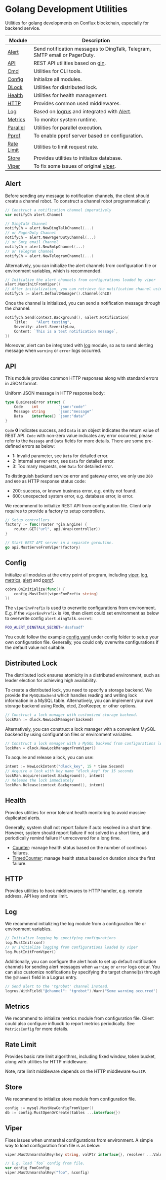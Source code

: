 # Golang Development Utilities
Utilities for golang developments on Conflux blockchain, especially for backend service.

|Module|Description|
|------|-------|
|[Alert](#alert)|Send notification messages to DingTalk, Telegram, SMTP email or PagerDuty.|
|[API](#api)|REST API utilities based on [gin](https://github.com/gin-gonic/gin).|
|[Cmd](./cmd)|Utilities for CLI tools.|
|[Config](#config)|Initialize all modules.|
|[DLock](#distributed-lock)|Utilities for distributed lock.|
|[Health](#health)|Utilities for health management.|
|[HTTP](#http)|Provides common used middlewares.|
|[Log](#log)|Based on [logrus](https://github.com/sirupsen/logrus) and integrated with [Alert](#alert).|
|[Metrics](#metrics)|To monitor system runtime.|
|[Parallel](./parallel)|Utilities for parallel execution.|
|[Pprof](./pprof)|To enable pprof server based on configuration.|
|[Rate Limit](#rate-limit)|Utilities to limit request rate.|
|[Store](#store)|Provides utilities to initialize database.|
|[Viper](#viper)|To fix some issues of original [viper](https://github.com/spf13/viper).|

## Alert
Before sending any message to notification channels, the client should create a channel robot. To construct a channel robot programmatically:

```go
// Construct a notification channel imperatively
var notifyCh alert.Channel

// DingTalk Channel
notifyCh = alert.NewDingTalkChannel(...)
// or PagerDuty Channel
notifyCh = alert.NewPagerDutyChannel(...)
// or Smtp email Channel
notifyCh = alert.NewSmtpChannel(...)
// or Telegram Channel
notifyCh = alert.NewTelegramChannel(...)
```

Alternatively, you can initialize the alert channels from configuration file or environment variables, which is recommended.

```go
// Initialize the alert channels from configurations loaded by viper
alert.MustInitFromViper()
// After initialization, you can retrieve the notification channel using a unique channel ID
notifyCh := alert.DefaultManager().Channel(chID)
```

Once the channel is initialized, you can send a notification message through the channel:

```go
notifyCh.Send(context.Background(), &alert.Notification{
    Title:    "Alert testing",
    Severity: alert.SeverityLow,
    Content: `This is a test notification message`,
})
```

Moreover, alert can be integrated with [log](#log) module, so as to send alerting message when `warning` or `error` logs occurred.

## API
This module provides common HTTP responses along with standard errors in JSON format.

Uniform JSON message in HTTP response body:
```go
type BusinessError struct {
	Code    int         `json:"code"`
	Message string      `json:"message"`
	Data    interface{} `json:"data"`
}
```

`Code` **0** indicates success, and `Data` is an object indicates the return value of REST API. `Code` with non-zero value indicates any error occurred, please refer to the `Message` and `Data` fields for more details. There are some pre-defined errors as below:

- 1: Invalid parameter, see `Data` for detailed error.
- 2: Internal server error, see `Data` for detailed error.
- 3: Too many requests, see `Data` for detailed error.

To distinguish backend service error and gateway error, we only use `200` and `600` as HTTP response status code:

- 200: success, or known business error, e.g. entity not found.
- 600: unexpected system error, e.g. database error, io error.

We recommend to initialize REST API from configuration file. Client only requires to provide a factory to setup controllers.

```go
// Setup controllers.
factory := func(router *gin.Engine) {
    router.GET("url", api.Wrap(controller))
}

// Start REST API server in a separate goroutine.
go api.MustServeFromViper(factory)
```

## Config
Initialize all modules at the entry point of program, including [viper](#viper), [log](#log), [metrics](#metrics), [alert](#alert) and [pprof](./pprof).

```go
cobra.OnInitialize(func() {
    config.MustInit(viperEnvPrefix string)
})
```

The `viperEnvPrefix` is used to overwrite configurations from environment. E.g. if the `viperEnvPrefix` is `FOO`, then client could set environment as below to overwrite config `alert.dingTalk.secret`:

```sh
FOO_ALERT_DINGTALK_SECRET='dsafsadf'
```

You could follow the example [config.yaml](./config/config.yaml) under config folder to setup your own configuration file. Generally, you could only overwrite configurations if the default value not suitable.

## Distributed Lock
The distributed lock ensures atomicity in a distributed environment, such as leader election for achieving high availability.

To create a distributed lock, you need to specify a storage backend. We provide the `MySQLBackend` which handles reading and writing lock information in a MySQL table. Alternatively, you can implement your own storage backend using Redis, etcd, ZooKeeper, or other options.

```go
// Construct a lock manager with customized storage backend.
lockMan := dlock.NewLockManager(backend)
```

Alternatively, you can construct a lock manager with a convenient MySQL backend by using configuration files or environment variables.

```go
// Construct a lock manager with a MySQL backend from configurations loaded by viper
lockMan = dlock.NewLockManagerFromViper()
```

To acquire and release a lock, you can use:

```go
intent := NewLockIntent("dlock_key", 15 * time.Second)
// Acquire a lock with key name "dlock_key" for 15 seconds
lockMan.Acquire(context.Background(), intent)
// Release the lock immediately
lockMan.Release(context.Background(), intent)
```

## Health
Provides utilities for error tolerant health monitoring to avoid massive duplicated alerts.

Generally, system shall not report failure if auto resolved in a short time. However, system should report failure if not solved in a short time, and periodically remind failure if unrecovered for a long time.

- [Counter](./health/counter.go): manage health status based on the number of continous failures.
- [TimedCounter](./health/timed_counter.go): manage health status based on duration since the first failure.

## HTTP
Provides utilities to hook middlewares to HTTP handler, e.g. remote address, API key and rate limit.

## Log
We recommend initializing the log module from a configuration file or environment variables.

```go
// Initialize logging by specifying configurations
log.MustInit(conf)
// or Initialize logging from configurations loaded by viper
log.MustInitFromViper()
```

Additionally, you can configure the alert hook to set up default notification channels for sending alert messages when `warning` or `error` logs occur. You can also customize notifications by specifying the target channel(s) through the `@channel` field in a Logrus entry.

```go
// Send alert to the 'tgrobot' channel instead.
logrus.WithField("@channel": "tgrobot").Warn("Some warning occurred")
```

## Metrics
We recommend to initialize metrics module from configuration file. Client could also configure influxdb to report metrics periodically. See `MetricsConfig` for more details.

## Rate Limit
Provides basic rate limit algorithms, including fixed window, token bucket, along with utilities for HTTP middleware.

Note, rate limit middleware depends on the HTTP middleware `RealIP`.

## Store
We recommend to initialize store module from configuration file.

```go
config := mysql.MustNewConfigFromViper()
db := config.MustOpenOrCreate(tables ...interface{})
```

## Viper
Fixes issues when unmarshal configurations from environment. A simple way to load configuration from file is as below:

```go
viper.MustUnmarshalKey(key string, valPtr interface{}, resolver ...ValueResolver)

// E.g. load `foo` config from file.
var config FooConfig
viper.MustUnmarshalKey("foo", &config)
```
